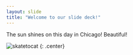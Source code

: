 ```yaml
---
layout: slide
title: "Welcome to our slide deck!"
---
```


The sun shines on this day in Chicago! Beautiful!

![skatetocat](https://octodex.github.com/images/skatetocat.png)
{: .center}

